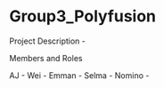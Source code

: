 # Group3_Polyfusion
 
Project Description - 

 Members and Roles

 AJ - 
 Wei -
 Emman - 
 Selma - 
 Nomino - 
